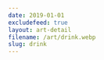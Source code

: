 ```yaml
---
date: 2019-01-01
excludefeed: true
layout: art-detail
filename: /art/drink.webp
slug: drink
---
```

